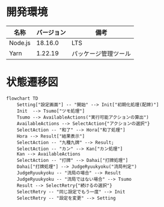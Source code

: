 # 開発環境

| 名称    | バージョン | 備考                 |
| ------- | ---------- | -------------------- |
| Node.js | 18.16.0    | LTS                  |
| Yarn    | 1.22.19    | パッケージ管理ツール |

# 状態遷移図

```mermaid
flowchart TD
    Setting["設定画面"] -- "開始" --> Init["初期化処理(配牌)"]
    Init  --> Tsumo["ツモ処理"]
    Tsumo --> AvailableActions("実行可能アクションの算出")
    AvailableActions --> SelectAction{"アクションの選択"}
    SelectAction -- "和了" --> Hora["和了処理"]
    Hora --> Result["結果表示"]
    SelectAction -- "九種九牌" --> Result;
    SelectAction -- "カン" --> Kan["カン処理"]
    Kan --> AvailableActions
    SelectAction -- "打牌" --> Dahai["打牌処理"]
    Dahai["打牌処理"] --> JudgeRyuukyoku("流局判定")
    JudgeRyuukyoku -- "流局の場合" --> Result
    JudgeRyuukyoku -- "流局ではない場合" --> Tsumo
    Result --> SelectRetry{"続けるの選択"}
    SelectRetry -- "同じ設定でもう一度" --> Init
    SelectRetry -- "設定を変更" --> Setting
```
